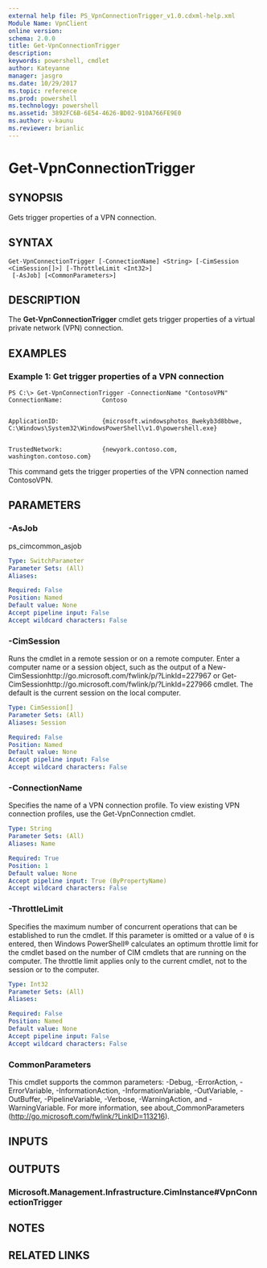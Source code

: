```yaml
---
external help file: PS_VpnConnectionTrigger_v1.0.cdxml-help.xml
Module Name: VpnClient
online version: 
schema: 2.0.0
title: Get-VpnConnectionTrigger
description: 
keywords: powershell, cmdlet
author: Kateyanne
manager: jasgro
ms.date: 10/29/2017
ms.topic: reference
ms.prod: powershell
ms.technology: powershell
ms.assetid: 3892FC6B-6E54-4626-BD02-910A766FE9E0
ms.author: v-kaunu
ms.reviewer: brianlic
---
```


# Get-VpnConnectionTrigger

## SYNOPSIS
Gets trigger properties of a VPN connection.

## SYNTAX

```
Get-VpnConnectionTrigger [-ConnectionName] <String> [-CimSession <CimSession[]>] [-ThrottleLimit <Int32>]
 [-AsJob] [<CommonParameters>]
```

## DESCRIPTION
The **Get-VpnConnectionTrigger** cmdlet gets trigger properties of a virtual private network (VPN) connection.

## EXAMPLES

### Example 1: Get trigger properties of a VPN connection
```
PS C:\> Get-VpnConnectionTrigger -ConnectionName "ContosoVPN"
ConnectionName:           Contoso


ApplicationID:            {microsoft.windowsphotos_8wekyb3d8bbwe, C:\Windows\System32\WindowsPowerShell\v1.0\powershell.exe}


TrustedNetwork:           {newyork.contoso.com, washington.contoso.com}
```

This command gets the trigger properties of the VPN connection named ContosoVPN.

## PARAMETERS

### -AsJob
ps_cimcommon_asjob

```yaml
Type: SwitchParameter
Parameter Sets: (All)
Aliases: 

Required: False
Position: Named
Default value: None
Accept pipeline input: False
Accept wildcard characters: False
```

### -CimSession
Runs the cmdlet in a remote session or on a remote computer.
Enter a computer name or a session object, such as the output of a New-CimSessionhttp://go.microsoft.com/fwlink/p/?LinkId=227967 or Get-CimSessionhttp://go.microsoft.com/fwlink/p/?LinkId=227966 cmdlet.
The default is the current session on the local computer.

```yaml
Type: CimSession[]
Parameter Sets: (All)
Aliases: Session

Required: False
Position: Named
Default value: None
Accept pipeline input: False
Accept wildcard characters: False
```

### -ConnectionName
Specifies the name of a VPN connection profile.
To view existing VPN connection profiles, use the Get-VpnConnection cmdlet.

```yaml
Type: String
Parameter Sets: (All)
Aliases: Name

Required: True
Position: 1
Default value: None
Accept pipeline input: True (ByPropertyName)
Accept wildcard characters: False
```

### -ThrottleLimit
Specifies the maximum number of concurrent operations that can be established to run the cmdlet.
If this parameter is omitted or a value of `0` is entered, then Windows PowerShell® calculates an optimum throttle limit for the cmdlet based on the number of CIM cmdlets that are running on the computer.
The throttle limit applies only to the current cmdlet, not to the session or to the computer.

```yaml
Type: Int32
Parameter Sets: (All)
Aliases: 

Required: False
Position: Named
Default value: None
Accept pipeline input: False
Accept wildcard characters: False
```

### CommonParameters
This cmdlet supports the common parameters: -Debug, -ErrorAction, -ErrorVariable, -InformationAction, -InformationVariable, -OutVariable, -OutBuffer, -PipelineVariable, -Verbose, -WarningAction, and -WarningVariable. For more information, see about_CommonParameters (http://go.microsoft.com/fwlink/?LinkID=113216).

## INPUTS

## OUTPUTS

### Microsoft.Management.Infrastructure.CimInstance#VpnConnectionTrigger

## NOTES

## RELATED LINKS

